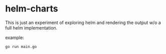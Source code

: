 # helm-charts

This is just an experiment of exploring helm and rendering the output w/o a full helm implementation.

example:

```
go run main.go
```
